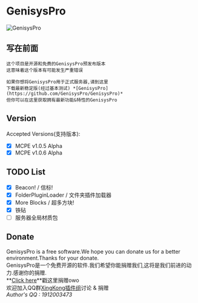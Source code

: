 GenisysPro
===================

![GenisysPro](http://i.imgur.com/R8gExma.jpg)

写在前面
-------------
	这个项目是开源和免费的GenisysPro预发布版本
	这意味着这个版本有可能发生严重错误
	
	如果你想将GenisysPro用于正式服务器,请到这里
	下载最新稳定版(经过基本测试) *[GenisysPro](https://github.com/GenisysPro/GenisysPro)*
	但你可以在这里获取拥有最新功能&特性的GenisysPro

Version
-------------
Accepted Versions(支持版本):
- [x] MCPE v1.0.5 Alpha
- [x] MCPE v1.0.6 Alpha

TODO List
-------------
- [x] Beacon! / 信标!
- [x] FolderPluginLoader / 文件夹插件加载器
- [x] More Blocks / 超多方块!
- [x] 铁砧
- [ ] 服务器全局材质包

Donate
-------------
GenisysPro is a free software.We hope you can donate us for a better environment.Thanks for your donate.<br>
GenisysPro是一个免费开源的软件.我们希望你能捐赠我们,这将是我们前进的动力.感谢你的捐赠.<br>
**[Click here](http://genisyspro.fuwuyun.loan/index.php/genisyspro/donate/)**戳这里捐赠owo<br>
欢迎加入QQ群[XingKong插件组](https://jq.qq.com/?_wv=1027&k=46Xjsfo)讨论 & 捐赠<br>
*Author's QQ : 1912003473*